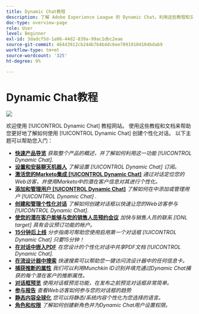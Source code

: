 ```yaml
---
title: Dynamic Chat教程
description: 了解 Adobe Experience League 的 Dynamic Chat。利用这些教程和文档，您可以进一步了解如何使用 Dynamic Chat 创建个性化对话。
doc-type: overview-page
role: User
level: Beginner
exl-id: 3dadcf5d-1a06-44d2-839a-99ac1dbc2eae
source-git-commit: 464d3912cb244b764b4dc6ee70919104104bdab9
workflow-type: tm+mt
source-wordcount: '325'
ht-degree: 9%

---
```


# Dynamic Chat教程

![](assets/dynamic-chat-header.png)

欢迎使用 [!UICONTROL Dynamic Chat]  教程网站。 使用这些教程和文档来帮助您更好地了解如何使用 [!UICONTROL Dynamic Chat]  创建个性化对话。 以下主题可以帮助您入门：

* **[快速产品导览](product-tour.md)**
  *获取整个产品的概述，并了解如何利用这一功能 [!UICONTROL Dynamic Chat].*
* **[设置和安装聊天机器人](setup.md)**
  *了解设置 [!UICONTROL Dynamic Chat]  订阅。*
* **[激活您的Marketo集成 [!UICONTROL Dynamic Chat]](marketo-integration.md)**
  *通过对话定位您的Web访客，并使用Marketo中的潜在客户信息对其进行个性化。*
* **[添加和管理用户 [!UICONTROL Dynamic Chat]](user-management.md)**
  *了解如何在中添加或管理用户 [!UICONTROL Dynamic Chat] .*
* **[创建和管理个性化对话](dialogue-management.md)**
  *了解如何创建对话框以快速让您的Web访客参与 [!UICONTROL Dynamic Chat].*
* **[使您的潜在客户能够与您的销售人员预约会议](meeting-booking.md)**
  *加快与销售人员的联系 [!DNL target] 具有会议预订功能的帐户。*
* **[15分钟后上线](go-live-in-15-minutes.md)**
  *分步指南可帮助您使用启用第一个对话框 [!UICONTROL Dynamic Chat]  只要15分钟！*
* **[在对话中嵌入PDF](document-cloud-integration.md)**
  *在您设计的个性化对话中共享PDF文档 [!UICONTROL Dynamic Chat].*
* **[在流设计器中搜索](search-in-stream-designer.md)**
  *快速搜索可以帮助您一键访问流设计器中的任何信息卡。*
* **[捕获推断的属性](capture-inferred-attributes.md)**
  *我们可以利用Munchkin ID识别并填充通过Dynamic Chat捕获的每个潜在客户的推断属性。*
* **[对话框预览](dialogue-preview.md)**
  *使用对话框预览功能，在发布之前预览对话框非常简单。*
* **[参与报告](engagement-report.md)**
  *查看Web访客如何参与您的对话框的趋势*
* **[静态内容全球化](globalization-of-static-content.md)**
  *您可以将静态/系统内容个性化为您选择的语言。*
* **[角色和权限](roles-and-permissions.md)**
  *了解如何创建新角色并为Dynamic Chat用户设置权限。*
